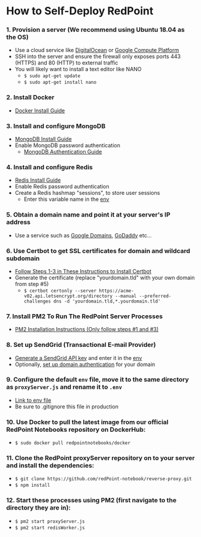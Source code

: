# How to Self-Deploy RedPoint

### 1. Provision a server (We recommend using Ubuntu 18.04 as the OS)

- Use a cloud service like [DigitalOcean](https://www.digitalocean.com/) or [Google Compute Platform](https://cloud.google.com/)
- SSH into the server and ensure the firewall only exposes ports 443 (HTTPS) and 80 (HTTP) to external traffic
- You will likely want to install a text editor like NANO
  - `$ sudo apt-get update`
  - `$ sudo apt-get install nano`

### 2. Install Docker

- [Docker Install Guide](https://docker-curriculum.com/#setting-up-your-computer)

### 3. Install and configure MongoDB

- [MongoDB Install Guide](https://www.digitalocean.com/community/tutorials/how-to-install-mongodb-on-ubuntu-18-04)
- Enable MongoDB password authentication
  - [MongoDB Authentication Guide](https://docs.mongodb.com/manual/tutorial/enable-authentication/)
    <!-- - Daemonize Mongo process (so it runs in the background) -->

### 4. Install and configure Redis

- [Redis Install Guide](https://www.digitalocean.com/community/tutorials/how-to-install-and-secure-redis-on-ubuntu-18-04)
  <!-- - Daemonize Redis process (so it runs in the background) -->
- Enable Redis password authentication
- Create a Redis hashmap "sessions", to store user sessions
  - Enter this variable name in the [env](./env)

### 5. Obtain a domain name and point it at your server's IP address

- Use a service such as [Google Domains](https://domains.google.com/registrar), [GoDaddy](https://www.godaddy.com/) etc...

### 6. Use Certbot to get SSL certificates for domain and wildcard subdomain

- [Follow Steps 1-3 in These Instructions to Install Certbot](https://certbot.eff.org/lets-encrypt/ubuntubionic-other)
- Generate the certificate (replace "yourdomain.tld" with your own domain from step #5)
  - `$ certbot certonly --server https://acme-v02.api.letsencrypt.org/directory --manual --preferred-challenges dns -d 'yourdomain.tld,*.yourdomain.tld'`

### 7. Install PM2 To Run The RedPoint Server Processes

- [PM2 Installation Instructions (Only follow steps #1 and #3)](https://www.digitalocean.com/community/tutorials/how-to-set-up-a-node-js-application-for-production-on-ubuntu-18-04)

### 8. Set up SendGrid (Transactional E-mail Provider)

- [Generate a SendGrid API key](https://sendgrid.com/docs/ui/account-and-settings/api-keys/#managing-api-keys) and enter it in the [env](./env)
- Optionally, [set up domain authentication](https://sendgrid.com/docs/ui/account-and-settings/how-to-set-up-domain-authentication/) for your domain

### 9. Configure the default `env` file, move it to the same directory as `proxyServer.js` and rename it to `.env`

- [Link to env file](./.env)
- Be sure to .gitignore this file in production

### 10. Use Docker to pull the latest image from our official RedPoint Notebooks repository on DockerHub:

- `$ sudo docker pull redpointnotebooks/docker`

### 11. Clone the RedPoint proxyServer repository on to your server and install the dependencies:

- `$ git clone https://github.com/redPoint-notebook/reverse-proxy.git`
- `$ npm install`

### 12. Start these processes using PM2 (first navigate to the directory they are in):

- `$ pm2 start proxyServer.js`
- `$ pm2 start redisWorker.js`
